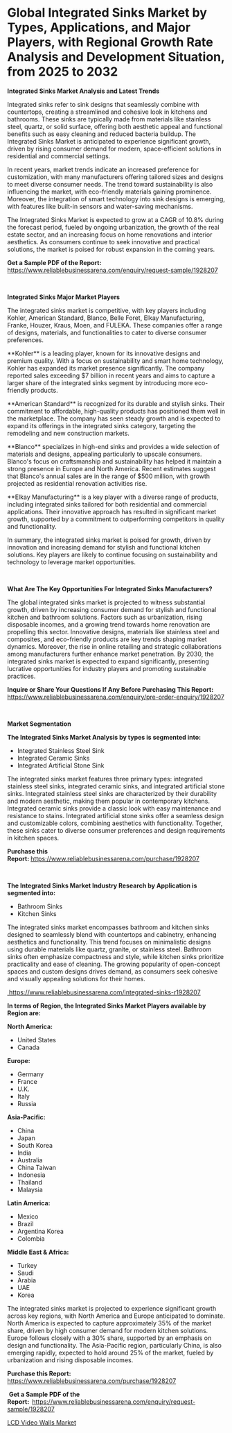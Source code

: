 <p><h1>Global Integrated Sinks Market by Types, Applications, and Major Players, with Regional Growth Rate Analysis and Development Situation, from 2025 to 2032</h1></p><p><strong>Integrated Sinks Market Analysis and Latest Trends</strong></p>
<p><p>Integrated sinks refer to sink designs that seamlessly combine with countertops, creating a streamlined and cohesive look in kitchens and bathrooms. These sinks are typically made from materials like stainless steel, quartz, or solid surface, offering both aesthetic appeal and functional benefits such as easy cleaning and reduced bacteria buildup. The Integrated Sinks Market is anticipated to experience significant growth, driven by rising consumer demand for modern, space-efficient solutions in residential and commercial settings.</p><p>In recent years, market trends indicate an increased preference for customization, with many manufacturers offering tailored sizes and designs to meet diverse consumer needs. The trend toward sustainability is also influencing the market, with eco-friendly materials gaining prominence. Moreover, the integration of smart technology into sink designs is emerging, with features like built-in sensors and water-saving mechanisms.</p><p>The Integrated Sinks Market is expected to grow at a CAGR of 10.8% during the forecast period, fueled by ongoing urbanization, the growth of the real estate sector, and an increasing focus on home renovations and interior aesthetics. As consumers continue to seek innovative and practical solutions, the market is poised for robust expansion in the coming years.</p></p>
<p><strong>Get a Sample PDF of the Report:&nbsp;</strong> <a href="https://www.reliablebusinessarena.com/enquiry/request-sample/1928207?utm_campaign=2928&utm_medium=2&utm_source=Github&utm_content=ia&utm_term=10042025&utm_id=integrated-sinks">https://www.reliablebusinessarena.com/enquiry/request-sample/1928207</a></p>
<p>&nbsp;</p>
<p><strong>Integrated Sinks Major Market Players</strong></p>
<p><p>The integrated sinks market is competitive, with key players including Kohler, American Standard, Blanco, Belle Foret, Elkay Manufacturing, Franke, Houzer, Kraus, Moen, and FULEKA. These companies offer a range of designs, materials, and functionalities to cater to diverse consumer preferences.</p><p>**Kohler** is a leading player, known for its innovative designs and premium quality. With a focus on sustainability and smart home technology, Kohler has expanded its market presence significantly. The company reported sales exceeding $7 billion in recent years and aims to capture a larger share of the integrated sinks segment by introducing more eco-friendly products.</p><p>**American Standard** is recognized for its durable and stylish sinks. Their commitment to affordable, high-quality products has positioned them well in the marketplace. The company has seen steady growth and is expected to expand its offerings in the integrated sinks category, targeting the remodeling and new construction markets.</p><p>**Blanco** specializes in high-end sinks and provides a wide selection of materials and designs, appealing particularly to upscale consumers. Blanco's focus on craftsmanship and sustainability has helped it maintain a strong presence in Europe and North America. Recent estimates suggest that Blanco's annual sales are in the range of $500 million, with growth projected as residential renovation activities rise.</p><p>**Elkay Manufacturing** is a key player with a diverse range of products, including integrated sinks tailored for both residential and commercial applications. Their innovative approach has resulted in significant market growth, supported by a commitment to outperforming competitors in quality and functionality.</p><p>In summary, the integrated sinks market is poised for growth, driven by innovation and increasing demand for stylish and functional kitchen solutions. Key players are likely to continue focusing on sustainability and technology to leverage market opportunities.</p></p>
<p>&nbsp;</p>
<p><strong>What Are The Key Opportunities For Integrated Sinks Manufacturers?</strong></p>
<p><p>The global integrated sinks market is projected to witness substantial growth, driven by increasing consumer demand for stylish and functional kitchen and bathroom solutions. Factors such as urbanization, rising disposable incomes, and a growing trend towards home renovation are propelling this sector. Innovative designs, materials like stainless steel and composites, and eco-friendly products are key trends shaping market dynamics. Moreover, the rise in online retailing and strategic collaborations among manufacturers further enhance market penetration. By 2030, the integrated sinks market is expected to expand significantly, presenting lucrative opportunities for industry players and promoting sustainable practices.</p></p>
<p><strong>Inquire or Share Your Questions If Any Before Purchasing This Report:</strong> <a href="https://www.reliablebusinessarena.com/enquiry/pre-order-enquiry/1928207?utm_campaign=2928&utm_medium=2&utm_source=Github&utm_content=ia&utm_term=10042025&utm_id=integrated-sinks">https://www.reliablebusinessarena.com/enquiry/pre-order-enquiry/1928207</a></p>
<p>&nbsp;</p>
<p><strong>Market Segmentation</strong></p>
<p><strong>The Integrated Sinks Market Analysis by types is segmented into:</strong></p>
<p><ul><li>Integrated Stainless Steel Sink</li><li>Integrated Ceramic Sinks</li><li>Integrated Artificial Stone Sink</li></ul></p>
<p><p>The integrated sinks market features three primary types: integrated stainless steel sinks, integrated ceramic sinks, and integrated artificial stone sinks. Integrated stainless steel sinks are characterized by their durability and modern aesthetic, making them popular in contemporary kitchens. Integrated ceramic sinks provide a classic look with easy maintenance and resistance to stains. Integrated artificial stone sinks offer a seamless design and customizable colors, combining aesthetics with functionality. Together, these sinks cater to diverse consumer preferences and design requirements in kitchen spaces.</p></p>
<p><strong>Purchase this Report:&nbsp;</strong><a href="https://www.reliablebusinessarena.com/purchase/1928207?utm_campaign=2928&utm_medium=2&utm_source=Github&utm_content=ia&utm_term=10042025&utm_id=integrated-sinks">https://www.reliablebusinessarena.com/purchase/1928207</a></p>
<p>&nbsp;</p>
<p><strong>The Integrated Sinks Market Industry Research by Application is segmented into:</strong></p>
<p><ul><li>Bathroom Sinks</li><li>Kitchen Sinks</li></ul></p>
<p><p>The integrated sinks market encompasses bathroom and kitchen sinks designed to seamlessly blend with countertops and cabinetry, enhancing aesthetics and functionality. This trend focuses on minimalistic designs using durable materials like quartz, granite, or stainless steel. Bathroom sinks often emphasize compactness and style, while kitchen sinks prioritize practicality and ease of cleaning. The growing popularity of open-concept spaces and custom designs drives demand, as consumers seek cohesive and visually appealing solutions for their homes.</p></p>
<p><a href="https://www.reliablebusinessarena.com/integrated-sinks-r1928207?utm_campaign=2928&utm_medium=2&utm_source=Github&utm_content=ia&utm_term=10042025&utm_id=integrated-sinks">&nbsp;https://www.reliablebusinessarena.com/integrated-sinks-r1928207</a></p>
<p><strong>In terms of Region, the Integrated Sinks Market Players available by Region are:</strong></p>
<p>
    <p> <strong> North America: </strong>
        <ul>
            <li>United States</li>
            <li>Canada</li>
        </ul>
        </p> 
    <p> <strong> Europe: </strong>
        <ul>
            <li>Germany</li>
            <li>France</li>
            <li>U.K.</li>
            <li>Italy</li>
            <li>Russia</li>
        </ul>
        </p> 
    <p> <strong> Asia-Pacific: </strong>
        <ul>
            <li>China</li>
            <li>Japan</li>
            <li>South Korea</li>
            <li>India</li>
            <li>Australia</li>
            <li>China Taiwan</li>
            <li>Indonesia</li>
            <li>Thailand</li>
            <li>Malaysia</li>
        </ul>
        </p> 
    <p> <strong> Latin America: </strong>
        <ul>
            <li>Mexico</li>
            <li>Brazil</li>
            <li>Argentina Korea</li>
            <li>Colombia</li>
        </ul>
        </p> 
    <p> <strong> Middle East & Africa: </strong>
        <ul>
            <li>Turkey</li>
            <li>Saudi</li>
            <li>Arabia</li>
            <li>UAE</li>
            <li>Korea</li>
        </ul>
    </p>
    </p>
<p><p>The integrated sinks market is projected to experience significant growth across key regions, with North America and Europe anticipated to dominate. North America is expected to capture approximately 35% of the market share, driven by high consumer demand for modern kitchen solutions. Europe follows closely with a 30% share, supported by an emphasis on design and functionality. The Asia-Pacific region, particularly China, is also emerging rapidly, expected to hold around 25% of the market, fueled by urbanization and rising disposable incomes.</p></p>
<p><strong>Purchase this Report: </strong><a href="https://www.reliablebusinessarena.com/purchase/1928207?utm_campaign=2928&utm_medium=2&utm_source=Github&utm_content=ia&utm_term=10042025&utm_id=integrated-sinks">https://www.reliablebusinessarena.com/purchase/1928207</a></p>
<p>&nbsp;<strong>Get a Sample PDF of the Report:&nbsp;&nbsp;</strong><a href="https://www.reliablebusinessarena.com/enquiry/request-sample/1928207?utm_campaign=2928&utm_medium=2&utm_source=Github&utm_content=ia&utm_term=10042025&utm_id=integrated-sinks">https://www.reliablebusinessarena.com/enquiry/request-sample/1928207</a></p>
<p><strong></strong></p>
<p><p><a href="https://github.com/abidomamen/Market-Research-Report-List-1/blob/main/lcd-video-walls-market.md?utm_campaign=2928&utm_medium=2&utm_source=Github&utm_content=ia&utm_term=10042025&utm_id=integrated-sinks">LCD Video Walls Market</a></p></p>